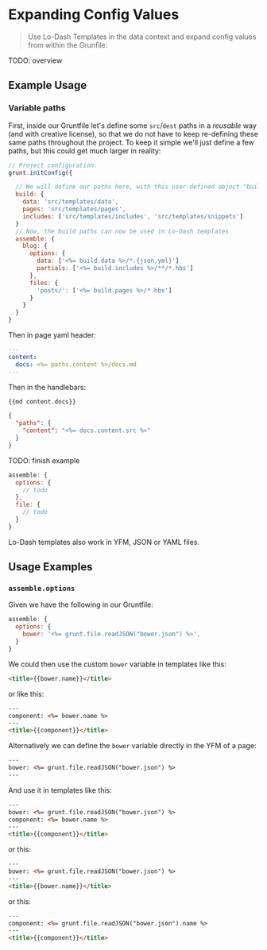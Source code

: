 # Expanding Config Values

> Use Lo-Dash Templates in the data context and expand config values from within the Grunfile:


TODO: overview


## Example Usage


### Variable paths

First, inside our Gruntfile let's define some `src`/`dest` paths in a _reusable_ way (and with 
creative license), so that we do not have to keep re-defining these same paths throughout the 
project. To keep it simple we'll just define a few paths, but this could get much larger in 
reality:

``` js
// Project configuration.
grunt.initConfig({

  // We will define our paths here, with this user-defined object "build"
  build: {
    data: 'src/templates/data',
    pages: 'src/templates/pages',
    includes: ['src/templates/includes', 'src/templates/snippets']
  }
  // Now, the build paths can now be used in Lo-Dash templates
  assemble: {
    blog: {
      options: {
        data: ['<%= build.data %>/*.{json,yml}']
        partials: ['<%= build.includes %>/**/*.hbs']
      },
      files: {
        'posts/': ['<%= build.pages %>/*.hbs']
      }
    }
  }
}
```


Then in page yaml header:

```yaml
---
content:
  docs: <%= paths.content %>/docs.md
---
```

Then in the handlebars:

```html
{{md content.docs}}
```


```json
{
  "paths": {
    "content": "<%= docs.content.src %>"
  }
}
```

TODO: finish example

``` js
assemble: {
  options: {
    // todo
  },
  file: {
    // todo
  }
}
```

Lo-Dash templates also work in YFM, JSON or YAML files.

## Usage Examples 


### `assemble.options` 

Given we have the following in our Gruntfile:
``` js
assemble: {
  options: {
    bower: '<%= grunt.file.readJSON("bower.json") %>',
  }
}
```

We could then use the custom `bower` variable in templates like this:

``` html
<title>{{bower.name}}</title>
```

or like this:

``` html
---
component: <%= bower.name %>
---
<title>{{component}}</title>
```

Alternatively we can define the `bower` variable directly in the YFM of a page:

``` html
---
bower: <%= grunt.file.readJSON("bower.json") %>
---
```

And use it in templates like this:
``` html
---
bower: <%= grunt.file.readJSON("bower.json") %>
component: <%= bower.name %>
---
<title>{{component}}</title>
```
or this:

``` html
---
bower: <%= grunt.file.readJSON("bower.json") %>
---
<title>{{bower.name}}</title>
```

or this:

``` html
---
component: <%= grunt.file.readJSON("bower.json").name %>
---
<title>{{component}}</title>
```

